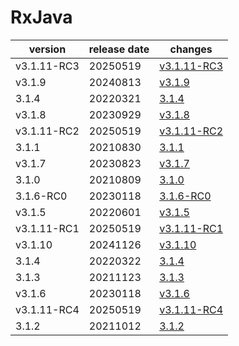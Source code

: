 # RxJava	


|version|release date|changes|
|---|---|---|
|v3.1.11-RC3|20250519|[v3.1.11-RC3](./v3.1.11-RC3-20250519.md)|
|v3.1.9|20240813|[v3.1.9](./v3.1.9-20240813.md)|
|3.1.4|20220321|[3.1.4](./3.1.4-20220321.md)|
|v3.1.8|20230929|[v3.1.8](./v3.1.8-20230929.md)|
|v3.1.11-RC2|20250519|[v3.1.11-RC2](./v3.1.11-RC2-20250519.md)|
|3.1.1|20210830|[3.1.1](./3.1.1-20210830.md)|
|v3.1.7|20230823|[v3.1.7](./v3.1.7-20230823.md)|
|3.1.0|20210809|[3.1.0](./3.1.0-20210809.md)|
|3.1.6-RC0|20230118|[3.1.6-RC0](./3.1.6-RC0-20230118.md)|
|v3.1.5|20220601|[v3.1.5](./v3.1.5-20220601.md)|
|v3.1.11-RC1|20250519|[v3.1.11-RC1](./v3.1.11-RC1-20250519.md)|
|v3.1.10|20241126|[v3.1.10](./v3.1.10-20241126.md)|
|3.1.4|20220322|[3.1.4](./3.1.4-20220322.md)|
|3.1.3|20211123|[3.1.3](./3.1.3-20211123.md)|
|v3.1.6|20230118|[v3.1.6](./v3.1.6-20230118.md)|
|v3.1.11-RC4|20250519|[v3.1.11-RC4](./v3.1.11-RC4-20250519.md)|
|3.1.2|20211012|[3.1.2](./3.1.2-20211012.md)|
